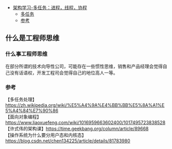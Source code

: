 <!-- START doctoc generated TOC please keep comment here to allow auto update -->
<!-- DON'T EDIT THIS SECTION, INSTEAD RE-RUN doctoc TO UPDATE -->

- [架构学习-多任务：进程，线程，协程](#%E6%9E%B6%E6%9E%84%E5%AD%A6%E4%B9%A0-%E5%A4%9A%E4%BB%BB%E5%8A%A1%E8%BF%9B%E7%A8%8B%E7%BA%BF%E7%A8%8B%E5%8D%8F%E7%A8%8B)
  - [多任务](#%E5%A4%9A%E4%BB%BB%E5%8A%A1)
  - [参考](#%E5%8F%82%E8%80%83)

## 什么是工程师思维

### 什么事工程师思维

在部分所谓的技术向导性公司，可能存在一些惯性思维，销售和产品经理会觉得自己没有话语权，开发工程司会觉得自己的地位高人一等。


### 参考

【多任务处理】https://zh.wikipedia.org/wiki/%E5%A4%9A%E4%BB%BB%E5%8A%A1%E5%A4%84%E7%90%86  
【面向对象编程】https://www.liaoxuefeng.com/wiki/1016959663602400/1017495723838528      
【许式伟的架构课】https://time.geekbang.org/column/article/89668  
【操作系统为什么要分用户态和内核态】https://blog.csdn.net/chen134225/article/details/81783980  